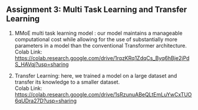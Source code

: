 
<h2>Assignment 3: Multi Task Learning and Transfer Learning</h2>


1) MMoE multi task learning model : our model maintains a manageable computational cost while allowing for the use of substantially more parameters in a model than the conventional Transformer architecture.<br>
Colab Link: https://colab.research.google.com/drive/1rqzKRq1ZdqCs_Byq6hBje2jPdS_HAVqj?usp=sharing
 

2) Transfer Learning: here, we trained a model on a large dataset and transfer its knowledge to a smaller dataset.<br>
Colab Link: https://colab.research.google.com/drive/1sRzunuABeQLtEmLuYwCxTUO6qUDra27D?usp=sharing
